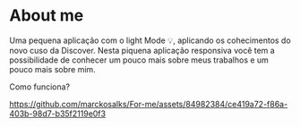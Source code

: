 # About me
Uma pequena aplicação com o light Mode 💡, aplicando os cohecimentos do novo cuso da Discover.
Nesta piquena aplicação responsiva você tem a possibilidade de conhecer um pouco mais sobre 
meus trabalhos e um pouco mais sobre mim.

Como funciona?







https://github.com/marckosalks/For-me/assets/84982384/ce419a72-f86a-403b-98d7-b35f2119e0f3


